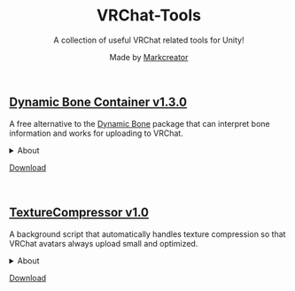 <div align="center">
  <h1>
      VRChat-Tools
  </h1>
  <p>
     A collection of useful VRChat related tools for Unity!
  </p>
  <p>
     Made by <a href="https://markcreator.net/">Markcreator</a>
  </p>
  
  <br />
</div>

## [Dynamic Bone Container v1.3.0](https://github.com/Markcreator/VRChat-Tools/releases/download/Dynamic.Bone.Container.v1.3.0/Dynamic.Bone.Container.v1.3.0.unitypackage)

A free alternative to the [Dynamic Bone](https://assetstore.unity.com/packages/tools/animation/dynamic-bone-16743) package that can interpret bone information and works for uploading to VRChat.
 
<details>
  <summary>About</summary>
  
> In the past VRChat users had to purchase the third-party Dynamic Bone package in order to upload an avatar that featured dynamic bones. 
>
> Using this package, you are able to upload avatars that use dynamic bones without needing the original Dynamic Bone package. 
>
> It works by intepreting the original bone information and handing it to the VRChat SDK as expected.
>
> The only drawback to this package is that you cannot test your bones inside Unity directly, only within VRChat.
  
</details>

[Download](https://github.com/Markcreator/VRChat-Tools/releases/download/Dynamic.Bone.Container.v1.3.0/Dynamic.Bone.Container.v1.3.0.unitypackage)

<br />

## [TextureCompressor v1.0](https://github.com/Markcreator/VRChat-Tools/releases/download/TextureCompressor.v1.0/TextureCompressor.v1.0.unitypackage)

A background script that automatically handles texture compression so that VRChat avatars always upload small and optimized.
 
<details>
  <summary>About</summary>
  
> Often VRChat users forget to optimize and compress their avatar textures because it is an easy thing to overlook. It also can be tedious to apply all the correct settings to all textures manually.
>
> This script automatically detects when you are about to upload an avatar and which avatar you are about to upload. It then automatically finds all the textures that avatar uses and compresses them so that your avatar uploads small and optimized.
>
> It also means that avatar creators can include this script in their avatar packages if they want to guarantee that people can never forget to optimize their textures before uploading. (You can also set your textures to not use crunch compression by default, which speeds up your package import time by a lot!)
  
</details>

[Download](https://github.com/Markcreator/VRChat-Tools/releases/download/TextureCompressor.v1.0/TextureCompressor.v1.0.unitypackage)

